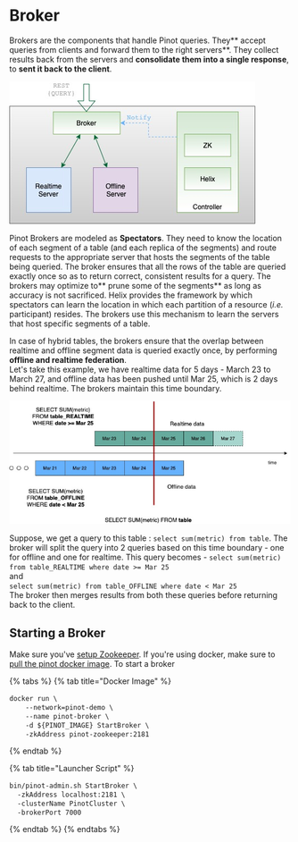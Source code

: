 # Broker

Brokers are the components that handle Pinot queries. They** accept queries from clients and forward them to the right servers**. They collect results back from the servers and **consolidate them into a single response**, to **sent it back to the client**.

![Broker interaction with other components](../../.gitbook/assets/broker-1.jpg)

Pinot Brokers are modeled as **Spectators**. They need to know the location of each segment of a table (and each replica of the segments) and route requests to the appropriate server that hosts the segments of the table being queried. The broker ensures that all the rows of the table are queried exactly once so as to return correct, consistent results for a query. The brokers may optimize to** prune some of the segments** as long as accuracy is not sacrificed. Helix provides the framework by which spectators can learn the location in which each partition of a resource (_i.e._ participant) resides. The brokers use this mechanism to learn the servers that host specific segments of a table.

In case of hybrid tables, the brokers ensure that the overlap between realtime and offline segment data is queried exactly once, by performing **offline and realtime federation**. \
Let's take this example, we have realtime data for 5 days - March 23 to March 27, and offline data has been pushed until Mar 25, which is 2 days behind realtime. The brokers maintain this time boundary.&#x20;

![](../../.gitbook/assets/timeboundary.jpg)

Suppose, we get a query to this table : `select sum(metric) from table`. The broker will split the query into 2 queries based on this time boundary - one for offline and one for realtime. This query becomes - `select sum(metric) from table_REALTIME where date >= Mar 25`\
and \
`select sum(metric) from table_OFFLINE where date < Mar 25` \
The broker then merges results from both these queries before returning back to the client.

## Starting a Broker

Make sure you've [setup Zookeeper](cluster.md#setup-a-pinot-cluster). If you're using docker, make sure to [pull the pinot docker image](cluster.md#setup-a-pinot-cluster). To start a broker&#x20;

{% tabs %}
{% tab title="Docker Image" %}
```
docker run \
    --network=pinot-demo \
    --name pinot-broker \
    -d ${PINOT_IMAGE} StartBroker \
    -zkAddress pinot-zookeeper:2181
```
{% endtab %}

{% tab title="Launcher Script" %}
```
bin/pinot-admin.sh StartBroker \
  -zkAddress localhost:2181 \
  -clusterName PinotCluster \
  -brokerPort 7000
```
{% endtab %}
{% endtabs %}
